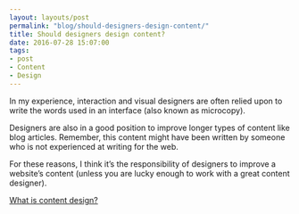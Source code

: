 ```yaml
---
layout: layouts/post
permalink: "blog/should-designers-design-content/"
title: Should designers design content?
date: 2016-07-28 15:07:00  
tags:
- post
- Content
- Design
---
```


In my experience, interaction and visual designers are often relied upon to write the words used in an interface (also known as microcopy).

Designers are also in a good position to improve longer types of content like blog articles. Remember, this content might have been written by someone who is not experienced at writing for the web.

For these reasons, I think it’s the responsibility of designers to improve a website’s content (unless you are lucky enough to work with a great content designer).

[What is content design?](https://www.gov.uk/guidance/content-design/what-is-content-design)
